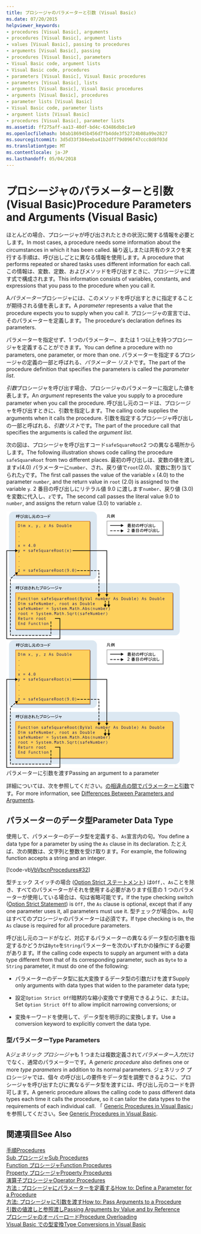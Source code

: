 ```yaml
---
title: プロシージャのパラメーターと引数 (Visual Basic)
ms.date: 07/20/2015
helpviewer_keywords:
- procedures [Visual Basic], arguments
- procedures [Visual Basic], argument lists
- values [Visual Basic], passing to procedures
- arguments [Visual Basic], passing
- procedures [Visual Basic], parameters
- Visual Basic code, argument lists
- Visual Basic code, procedures
- parameters [Visual Basic], Visual Basic procedures
- parameters [Visual Basic], lists
- arguments [Visual Basic], Visual Basic procedures
- arguments [Visual Basic], procedures
- parameter lists [Visual Basic]
- Visual Basic code, parameter lists
- argument lists [Visual Basic]
- procedures [Visual Basic], parameter lists
ms.assetid: ff275aff-aa13-40df-bd4c-63486db8c1e9
ms.openlocfilehash: b0ab186945b456d7fb4dde3f52724b08a99e2827
ms.sourcegitcommit: 3d5d33f384eeba41b2dff79d096f47ccc8d8f03d
ms.translationtype: MT
ms.contentlocale: ja-JP
ms.lasthandoff: 05/04/2018
---
```

# <a name="procedure-parameters-and-arguments-visual-basic"></a><span data-ttu-id="ae2bd-102">プロシージャのパラメーターと引数 (Visual Basic)</span><span class="sxs-lookup"><span data-stu-id="ae2bd-102">Procedure Parameters and Arguments (Visual Basic)</span></span>
<span data-ttu-id="ae2bd-103">ほとんどの場合、プロシージャが呼び出されたときの状況に関する情報を必要とします。</span><span class="sxs-lookup"><span data-stu-id="ae2bd-103">In most cases, a procedure needs some information about the circumstances in which it has been called.</span></span> <span data-ttu-id="ae2bd-104">繰り返しまたは共有のタスクを実行する手順は、呼び出しごとに異なる情報を使用します。</span><span class="sxs-lookup"><span data-stu-id="ae2bd-104">A procedure that performs repeated or shared tasks uses different information for each call.</span></span> <span data-ttu-id="ae2bd-105">この情報は、変数、定数、およびメソッドを呼び出すときに、プロシージャに渡す式で構成されます。</span><span class="sxs-lookup"><span data-stu-id="ae2bd-105">This information consists of variables, constants, and expressions that you pass to the procedure when you call it.</span></span>  
  
 <span data-ttu-id="ae2bd-106">A*パラメーター*プロシージャには、このメソッドを呼び出すときに指定することが期待される値を表します。</span><span class="sxs-lookup"><span data-stu-id="ae2bd-106">A *parameter* represents a value that the procedure expects you to supply when you call it.</span></span> <span data-ttu-id="ae2bd-107">プロシージャの宣言では、そのパラメーターを定義します。</span><span class="sxs-lookup"><span data-stu-id="ae2bd-107">The procedure's declaration defines its parameters.</span></span>  
  
 <span data-ttu-id="ae2bd-108">パラメーターを指定せず、1 つのパラメーター、または 1 つ以上を持つプロシージャを定義することができます。</span><span class="sxs-lookup"><span data-stu-id="ae2bd-108">You can define a procedure with no parameters, one parameter, or more than one.</span></span> <span data-ttu-id="ae2bd-109">パラメーターを指定するプロシージャの定義の一部と呼ばれる、*パラメーター リスト*です。</span><span class="sxs-lookup"><span data-stu-id="ae2bd-109">The part of the procedure definition that specifies the parameters is called the *parameter list*.</span></span>  
  
 <span data-ttu-id="ae2bd-110">*引数*プロシージャを呼び出す場合、プロシージャのパラメーターに指定した値を表します。</span><span class="sxs-lookup"><span data-stu-id="ae2bd-110">An *argument* represents the value you supply to a procedure parameter when you call the procedure.</span></span> <span data-ttu-id="ae2bd-111">呼び出し元のコードは、プロシージャを呼び出すときに、引数を指定します。</span><span class="sxs-lookup"><span data-stu-id="ae2bd-111">The calling code supplies the arguments when it calls the procedure.</span></span> <span data-ttu-id="ae2bd-112">引数を指定するプロシージャ呼び出しの一部と呼ばれる、*引数リスト*です。</span><span class="sxs-lookup"><span data-stu-id="ae2bd-112">The part of the procedure call that specifies the arguments is called the *argument list*.</span></span>  
  
 <span data-ttu-id="ae2bd-113">次の図は、プロシージャを呼び出すコード`safeSquareRoot`2 つの異なる場所からします。</span><span class="sxs-lookup"><span data-stu-id="ae2bd-113">The following illustration shows code calling the procedure `safeSquareRoot` from two different places.</span></span> <span data-ttu-id="ae2bd-114">最初の呼び出しは、変数の値を渡します`x`(4.0) パラメーターに`number`、され、戻り値で`root`(2.0)、変数に割り当てられた`y`です。</span><span class="sxs-lookup"><span data-stu-id="ae2bd-114">The first call passes the value of the variable `x` (4.0) to the parameter `number`, and the return value in `root` (2.0) is assigned to the variable `y`.</span></span> <span data-ttu-id="ae2bd-115">2 番目の呼び出しにリテラル値 9.0 に渡します`number`、戻り値 (3.0) を変数に代入し、`z`です。</span><span class="sxs-lookup"><span data-stu-id="ae2bd-115">The second call passes the literal value 9.0 to `number`, and assigns the return value (3.0) to variable `z`.</span></span>  
  
 <span data-ttu-id="ae2bd-116">![パラメーターに引数を渡すグラフィック ダイアグラム](./media/parametersargue.gif "ParametersArgue")</span><span class="sxs-lookup"><span data-stu-id="ae2bd-116">![Graphic diagram of passing argument to parameter](./media/parametersargue.gif "ParametersArgue")</span></span>  
<span data-ttu-id="ae2bd-117">パラメーターに引数を渡す</span><span class="sxs-lookup"><span data-stu-id="ae2bd-117">Passing an argument to a parameter</span></span>  
  
 <span data-ttu-id="ae2bd-118">詳細については、次を参照してください。[の相違点の間でパラメーターと引数](./differences-between-parameters-and-arguments.md)です。</span><span class="sxs-lookup"><span data-stu-id="ae2bd-118">For more information, see [Differences Between Parameters and Arguments](./differences-between-parameters-and-arguments.md).</span></span>  
  
## <a name="parameter-data-type"></a><span data-ttu-id="ae2bd-119">パラメーターのデータ型</span><span class="sxs-lookup"><span data-stu-id="ae2bd-119">Parameter Data Type</span></span>  
 <span data-ttu-id="ae2bd-120">使用して、パラメーターのデータ型を定義する、`As`宣言内の句。</span><span class="sxs-lookup"><span data-stu-id="ae2bd-120">You define a data type for a parameter by using the `As` clause in its declaration.</span></span> <span data-ttu-id="ae2bd-121">たとえば、次の関数は、文字列と整数を受け取ります。</span><span class="sxs-lookup"><span data-stu-id="ae2bd-121">For example, the following function accepts a string and an integer.</span></span>  
  
 [!code-vb[VbVbcnProcedures#32](./codesnippet/VisualBasic/procedure-parameters-and-arguments_1.vb)]  
  
 <span data-ttu-id="ae2bd-122">型チェック スイッチの場合 ([Option Strict ステートメント](../../../../visual-basic/language-reference/statements/option-strict-statement.md)) は`Off,`、`As`ことを除き、すべてのパラメーターがそれを使用する必要があります任意の 1 つのパラメーターが使用している場合は、句は省略可能です。</span><span class="sxs-lookup"><span data-stu-id="ae2bd-122">If the type checking switch ([Option Strict Statement](../../../../visual-basic/language-reference/statements/option-strict-statement.md)) is `Off,` the `As` clause is optional, except that if any one parameter uses it, all parameters must use it.</span></span> <span data-ttu-id="ae2bd-123">型チェックが場合`On`、`As`句はすべてのプロシージャのパラメーターは必須です。</span><span class="sxs-lookup"><span data-stu-id="ae2bd-123">If type checking is `On`, the `As` clause is required for all procedure parameters.</span></span>  
  
 <span data-ttu-id="ae2bd-124">呼び出し元のコードがなど、対応するパラメーターの異なるデータ型の引数を指定するかどうかは`Byte`を`String`パラメーターを次のいずれかの操作にする必要があります。</span><span class="sxs-lookup"><span data-stu-id="ae2bd-124">If the calling code expects to supply an argument with a data type different from that of its corresponding parameter, such as `Byte` to a `String` parameter, it must do one of the following:</span></span>  
  
-   <span data-ttu-id="ae2bd-125">パラメーターのデータ型に拡大変換するデータ型の引数だけを渡す</span><span class="sxs-lookup"><span data-stu-id="ae2bd-125">Supply only arguments with data types that widen to the parameter data type;</span></span>  
  
-   <span data-ttu-id="ae2bd-126">設定`Option Strict Off`暗黙的な縮小変換です使用できるように、または。</span><span class="sxs-lookup"><span data-stu-id="ae2bd-126">Set `Option Strict Off` to allow implicit narrowing conversions; or</span></span>  
  
-   <span data-ttu-id="ae2bd-127">変換キーワードを使用して、データ型を明示的に変換します。</span><span class="sxs-lookup"><span data-stu-id="ae2bd-127">Use a conversion keyword to explicitly convert the data type.</span></span>  
  
### <a name="type-parameters"></a><span data-ttu-id="ae2bd-128">型パラメーター</span><span class="sxs-lookup"><span data-stu-id="ae2bd-128">Type Parameters</span></span>  
 <span data-ttu-id="ae2bd-129">A*ジェネリック プロシージャ*も 1 つまたは複数定義されて*パラメーター入力*だけでなく、通常のパラメーターです。</span><span class="sxs-lookup"><span data-stu-id="ae2bd-129">A *generic procedure* also defines one or more *type parameters* in addition to its normal parameters.</span></span> <span data-ttu-id="ae2bd-130">ジェネリック プロシージャでは、個々 の呼び出しの要件をデータ型を調整できるように、プロシージャを呼び出すたびに異なるデータ型を渡すには、呼び出し元のコードを許可します。</span><span class="sxs-lookup"><span data-stu-id="ae2bd-130">A generic procedure allows the calling code to pass different data types each time it calls the procedure, so it can tailor the data types to the requirements of each individual call.</span></span> <span data-ttu-id="ae2bd-131">「 [Generic Procedures in Visual Basic](../../../../visual-basic/programming-guide/language-features/data-types/generic-procedures.md)」を参照してください。</span><span class="sxs-lookup"><span data-stu-id="ae2bd-131">See [Generic Procedures in Visual Basic](../../../../visual-basic/programming-guide/language-features/data-types/generic-procedures.md).</span></span>  
  
## <a name="see-also"></a><span data-ttu-id="ae2bd-132">関連項目</span><span class="sxs-lookup"><span data-stu-id="ae2bd-132">See Also</span></span>  
 [<span data-ttu-id="ae2bd-133">手順</span><span class="sxs-lookup"><span data-stu-id="ae2bd-133">Procedures</span></span>](./index.md)  
 [<span data-ttu-id="ae2bd-134">Sub プロシージャ</span><span class="sxs-lookup"><span data-stu-id="ae2bd-134">Sub Procedures</span></span>](./sub-procedures.md)  
 [<span data-ttu-id="ae2bd-135">Function プロシージャ</span><span class="sxs-lookup"><span data-stu-id="ae2bd-135">Function Procedures</span></span>](./function-procedures.md)  
 [<span data-ttu-id="ae2bd-136">Property プロシージャ</span><span class="sxs-lookup"><span data-stu-id="ae2bd-136">Property Procedures</span></span>](./property-procedures.md)  
 [<span data-ttu-id="ae2bd-137">演算子プロシージャ</span><span class="sxs-lookup"><span data-stu-id="ae2bd-137">Operator Procedures</span></span>](./operator-procedures.md)  
 [<span data-ttu-id="ae2bd-138">方法 : プロシージャにパラメーターを定義する</span><span class="sxs-lookup"><span data-stu-id="ae2bd-138">How to: Define a Parameter for a Procedure</span></span>](./how-to-define-a-parameter-for-a-procedure.md)  
 [<span data-ttu-id="ae2bd-139">方法: プロシージャに引数を渡す</span><span class="sxs-lookup"><span data-stu-id="ae2bd-139">How to: Pass Arguments to a Procedure</span></span>](./how-to-pass-arguments-to-a-procedure.md)  
 [<span data-ttu-id="ae2bd-140">引数の値渡しと参照渡し</span><span class="sxs-lookup"><span data-stu-id="ae2bd-140">Passing Arguments by Value and by Reference</span></span>](./passing-arguments-by-value-and-by-reference.md)  
 [<span data-ttu-id="ae2bd-141">プロシージャのオーバーロード</span><span class="sxs-lookup"><span data-stu-id="ae2bd-141">Procedure Overloading</span></span>](./procedure-overloading.md)  
 [<span data-ttu-id="ae2bd-142">Visual Basic での型変換</span><span class="sxs-lookup"><span data-stu-id="ae2bd-142">Type Conversions in Visual Basic</span></span>](../../../../visual-basic/programming-guide/language-features/data-types/type-conversions.md)
